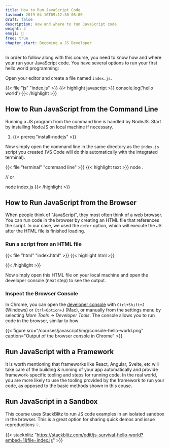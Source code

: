 ```yaml
---
title: How to Run JavaScript Code
lastmod: 2019-04-16T09:12:30-08:00
draft: false
description: How and where to run JavaScript code
weight: 3
emoji: 🚀
free: true
chapter_start: Becoming a JS Developer
---
```


In order to follow along with this course, you need to know how and where your run your JavaScript code. You have several options to run your first hello world programming:

Open your editor and create a file named `index.js`. 

{{< file "js" "index.js" >}}
{{< highlight javascript >}}
console.log('hello world')
{{< /highlight >}}

## How to Run JavaScript from the Command Line

Running a JS program from the command line is handled by NodeJS. Start by installing NodeJS on local machine if necessary. 

1. {{< prereq "install-nodejs" >}}

Now simply open the command line in the same directory as the `index.js` script you created (VS Code will do this automatically with the integrated terminal). 

{{< file "terminal" "command line" >}}
{{< highlight text >}}
node .

// or 

node index.js
{{< /highlight >}}

## How to Run JavaScript from the Browser

When people think of "JavaScript", they most often think of a web browser. You can run code in the browser by creating an HTML file that references the script. In our case, we used the `defer` option, which will execute the JS after the HTML file is finished loading. 

### Run a script from an HTML file

{{< file "html" "index.html" >}}
{{< highlight html >}}
<html>
    <head>
        <script defer src="./index.js"></script>
    </head>
</html>
{{< /highlight >}}

Now simply open this HTML file on your local machine and open the developer console (next step) to see the output. 

### Inspect the Browser Console

In Chrome, you can open the [developer console](https://developers.google.com/web/tools/chrome-devtools/console/) with `Ctrl+Shift+J` (Windows) or `Ctrl+Option+J` (Mac), or manually from the settings menu by selecting *More Tools* -> *Developer Tools*. The console allows you to run code in the browser, similar to how 

{{< figure src="/courses/javascript/img/console-hello-world.png" caption="Output of the browser console in Chrome" >}}


## Run JavaScript with a Framework

It is worth mentioning that frameworks like React, Angular, Svelte, etc will take care of the building & running of your app automatically and provide framework-specific tooling and steps for running code. In the real world, you are more likely to use the tooling provided by the framework to run your code, as opposed to the basic methods shown in this couse. 

## Run JavaScript in a Sandbox

This course uses StackBlitz to run JS code examples in an isolated sandbox in the browser. This is a great option for sharing quick demos and issue reproductions 💡. 


{{< stackblitz "https://stackblitz.com/edit/js-survival-hello-world?embed=1&file=index.js" >}}
